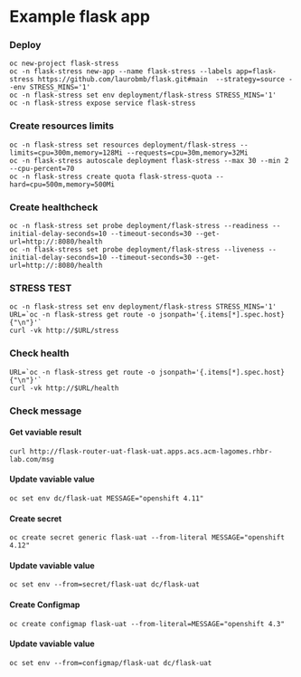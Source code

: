 # Example flask app

### Deploy
    oc new-project flask-stress
    oc -n flask-stress new-app --name flask-stress --labels app=flask-stress https://github.com/laurobmb/flask.git#main  --strategy=source --env STRESS_MINS='1'
    oc -n flask-stress set env deployment/flask-stress STRESS_MINS='1'
    oc -n flask-stress expose service flask-stress

### Create resources limits
    oc -n flask-stress set resources deployment/flask-stress --limits=cpu=300m,memory=128Mi --requests=cpu=30m,memory=32Mi
    oc -n flask-stress autoscale deployment flask-stress --max 30 --min 2 --cpu-percent=70
    oc -n flask-stress create quota flask-stress-quota --hard=cpu=500m,memory=500Mi

### Create healthcheck
    oc -n flask-stress set probe deployment/flask-stress --readiness --initial-delay-seconds=10 --timeout-seconds=30 --get-url=http://:8080/health
    oc -n flask-stress set probe deployment/flask-stress --liveness --initial-delay-seconds=10 --timeout-seconds=30 --get-url=http://:8080/health
        
### STRESS TEST   
    oc -n flask-stress set env deployment/flask-stress STRESS_MINS='1'
    URL=`oc -n flask-stress get route -o jsonpath='{.items[*].spec.host}{"\n"}'`
    curl -vk http://$URL/stress

### Check health
    URL=`oc -n flask-stress get route -o jsonpath='{.items[*].spec.host}{"\n"}'`
    curl -vk http://$URL/health

### Check message

#### Get vaviable result    
    curl http://flask-router-uat-flask-uat.apps.acs.acm-lagomes.rhbr-lab.com/msg
#### Update vaviable value
    oc set env dc/flask-uat MESSAGE="openshift 4.11"

#### Create secret
    oc create secret generic flask-uat --from-literal MESSAGE="openshift 4.12"    
#### Update vaviable value
    oc set env --from=secret/flask-uat dc/flask-uat

#### Create Configmap
    oc create configmap flask-uat --from-literal=MESSAGE="openshift 4.3"
#### Update vaviable value
    oc set env --from=configmap/flask-uat dc/flask-uat